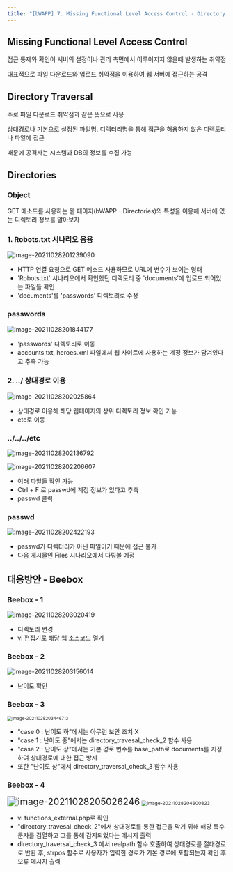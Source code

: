 ```yaml
---
title: "[bWAPP] 7. Missing Functional Level Access Control - Directory Traversal - Directories"
---
```






## Missing Functional Level Access Control

접근 통제와 확인이 서버의 설정이나 관리 측면에서 이루어지지 않을때 발생하는 취약점

대표적으로 파일 다운로드와 업로드 취약점을 이용하여 웹 서버에 접근하는 공격







## Directory Traversal

주로 파일 다운로드 취약점과 같은 뜻으로 사용

상대경로나 기본으로 설정된 파일명, 디렉터리명을 통해 접근을 허용하지 않은 디렉토리나 파일에 접근

때문에 공격자는 시스템과 DB의 정보를 수집 가능







## Directories

### Object

GET 메소드를 사용하는 웹 페이지(bWAPP - Directories)의 특성을 이용해 서버에 있는 디렉토리 정보를 알아보자



### 1. Robots.txt  시나리오  응용

![image-20211028201239090](https://raw.githubusercontent.com/EONION-TH3DB/image_repo/main/img/image-20211028201239090.png)

- HTTP 연결 요청으로 GET 메소드 사용하므로 URL에 변수가 보이는 형태
- 'Robots.txt' 시나리오에서 확인했던 디렉토리 중 'documents'에 업로드 되어있는 파일들 확인
- 'documents'를 'passwords' 디렉토리로 수정



### passwords

![image-20211028201844177](https://raw.githubusercontent.com/EONION-TH3DB/image_repo/main/img/image-20211028201844177.png)

- 'passwords' 디렉토리로 이동
- accounts.txt, heroes.xml 파일에서 웹 사이트에 사용하는 계정 정보가 담겨있다고 추측 가능



### 2. ../ 상대경로 이용

![image-20211028202025864](https://raw.githubusercontent.com/EONION-TH3DB/image_repo/main/img/image-20211028202025864.png)

- 상대경로 이용해 해당 웹페이지의 상위 디렉토리 정보 확인 가능
- etc로 이동



### ../../../etc

![image-20211028202136792](https://raw.githubusercontent.com/EONION-TH3DB/image_repo/main/img/image-20211028202136792.png)

![image-20211028202206607](https://raw.githubusercontent.com/EONION-TH3DB/image_repo/main/img/image-20211028202206607.png)

- 여러 파일들 확인 가능
- Ctrl + F 로 passwd에 계정 정보가 있다고 추측
- passwd 클릭



### passwd

![image-20211028202422193](https://raw.githubusercontent.com/EONION-TH3DB/image_repo/main/img/image-20211028202422193.png)

- passwd가 디렉터리가 아닌 파일이기 때문에 접근 불가
- 다음 게시물인 Files 시나리오에서 다뤄볼 예정







## 대응방안 - Beebox

### Beebox - 1

![image-20211028203020419](https://raw.githubusercontent.com/EONION-TH3DB/image_repo/main/img/image-20211028203020419.png)

- 디렉토리 변경
- vi 편집기로 해당 웹 소스코드 열기



### Beebox - 2

![image-20211028203156014](image-20211028203156014.png)

- 난이도 확인



### Beebox - 3

<img src="https://raw.githubusercontent.com/EONION-TH3DB/image_repo/main/img/image-20211028203446713.png" alt="image-20211028203446713" style="zoom:70%;" />

- "case 0 : 난이도 하"에서는 아무런 보안 조치 X
- "case 1 : 난이도 중"에서는 directory_travesal_check_2 함수 사용
- "case 2 : 난이도 상"에서는 기본 경로 변수를 base_path로 documents를 지정하여 상대경로에 대한 접근 방지
- 또한 "난이도 상"에서 directory_traversal_check_3 함수 사용



### Beebox  - 4

<img src="https://raw.githubusercontent.com/EONION-TH3DB/image_repo/main/img/image-20211028205026246.png" alt="image-20211028205026246" style="zoom:150%;" />

<img src="https://raw.githubusercontent.com/EONION-TH3DB/image_repo/main/img/image-20211028204600823.png" alt="image-20211028204600823" style="zoom:77%;" />

- vi functions_external.php로 확인
- "directory_travesal_check_2"에서 상대경로를 통한 접근을 막기 위해 해당 특수문자를 검열하고 그를 통해 감지되었다는 메시지 출력
- directory_traversal_check_3 에서 realpath 함수 호출하여 상대경로를 절대경로로 반환 후, strpos 함수로 사용자가 입력한 경로가 기본 경로에 포함되는지 확인 후 오류 메시지 출력
